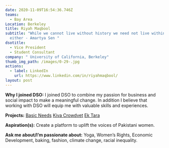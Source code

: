```yaml
---
date: 2020-11-09T16:54:36.746Z
teams:
  - Bay Area
Location: Berkeley
title: Riyah Maqbool
subtitle: "While we cannot live without history we need not live within it
  either - Amartya Sen "
dsotitle:
  - Vice President
  - Student Consultant
company: " University of California, Berkeley"
thumb_img_path: /images/0-29-.jpg
actions:
  - label: LinkedIn
    url: https://www.linkedin.com/in/riyahmaqbool/
layout: post
---
```

**Why I joined DSO:** I joined DSO to combine my passion for business and social impact to make a meaningful change. In addition I believe that working with DSO will equip me with valuable skills and experiences. 

**Projects:**
[Basic Needs](https://www.cbmuk.org.uk/what-we-do/mental-health/)
[Kiva Crowdvet](https://www.crowdvet.org/)
[Ek Tara](https://ektara.org.in/)

**Aspiration(s):** Create a platform to uplift the voices of Pakistani women. 

**Ask me about/I’m passionate about:** Yoga, Women’s Rights, Economic Development, baking, fashion, climate change, racial inequality. 